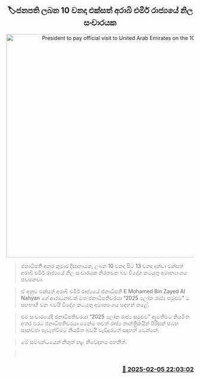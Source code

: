 <p align='center'><b><h2 align='center' title='President to pay official visit to United Arab Emirates on the 10th'>🏷ජනපති ලබන 10 වනදා එක්සත් අරාබි එමීර් රාජ්‍යයේ නිල සංචාරයක</h2></b></p>
<p align='center'><img src='https://helakuru.sgp1.cdn.digitaloceanspaces.com/esana/images/lib/presanura.jpg' width='600' alt='President to pay official visit to United Arab Emirates on the 10th'></p>

> ජනාධිපති අනුර කුමාර දිසානායක, ලබන 10 වනදා සිට 13 වනදා දක්වා එක්සත් අරාබි එමීර් රාජ්‍යයේ නිල සංචාරයක නිරතවන බව විදේශ කටයුතු අමාත්‍යාංශය පවසනවා.

> ඒ අනුව එක්සත් අරාබි එමීර් රාජ්‍යයේ ජනාධිපති E Mohamed Bin Zayed Al Nahyan ගේ ආරාධනාවක් මත ජනාධිපතිවරයා “2025 ලෝක රාජ්‍ය සමුළුව” ට සහභාගී වන බවයි විදේශ කටයුතු අමාත්‍යංශය සඳහන් කළේ.

> එම සංචාරයේදී ජනාධිපතිවරයා “2025 ලෝක රාජ්‍ය සමුළුව” ඇමතීමට නියමිත අතර එරට ජනාධිපතිවරයා මෙන්ම තවත් රාජ්‍ය තාන්ත්‍රිකයින් පිරිසක් සමඟ සාකච්ඡා පැවැත්වීමට නියමිත බවයි වැඩිදුරටත් සඳහන් වෙන්නේ.

> මේ සම්බන්ධයෙන් නිකුත් කළ නිවේදනය පහනිත්.

>  



<h3 align='right'><a href='https://www.helakuru.lk/esana/p/107205/'>📅 2025-02-05 22:03:02</a></h3>
